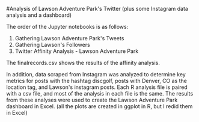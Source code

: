 #Analysis of Lawson Adventure Park's Twitter (plus some Instagram data analysis and a dashboard)

The order of the Jupyter notebooks is as follows:

  1) Gathering Lawson Adventure Park's Tweets
  2) Gathering Lawson's Followers
  3) Twitter Affinity Analysis - Lawson Adventure Park
 
The finalrecords.csv shows the results of the affinity analysis. 

In addition, data scraped from Instagram was analyzed to determine key metrics for posts with the hashtag discgolf, posts with Denver, CO as the location tag, and Lawson's instagram posts. Each R analysis file is paired with a csv file, and most of the analysis in each file is the same. The results from these analyses were used to create the Lawson Adventure Park dashboard in Excel. (all the plots are created in ggplot in R, but I redid them in Excel) 
